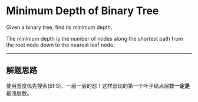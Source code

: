 # Minimum Depth of Binary Tree

Given a binary tree, find its minimum depth.

The minimum depth is the number of nodes along the shortest path from the root node down to the nearest leaf node.

---

## 解题思路 ##

使用宽度优先搜索(BFS)，一层一层的怼！这样出现的第一个叶子结点层数**一定是**最浅层数。